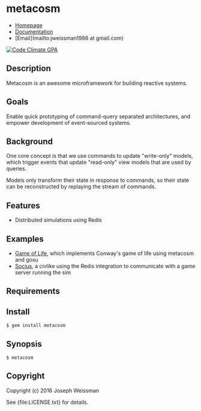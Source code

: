 # metacosm

* [Homepage](https://rubygems.org/gems/metacosm)
* [Documentation](http://rubydoc.info/gems/metacosm/frames)
* [Email](mailto:jweissman1986 at gmail.com)

[![Code Climate GPA](https://codeclimate.com/github/deepcerulean/metacosm/badges/gpa.svg)](https://codeclimate.com/github/deepcerulean/metacosm)

## Description

Metacosm is an awesome microframework for building reactive systems.

## Goals

Enable quick prototyping of command-query separated architectures, and empower development of event-sourced systems.

## Background

One core concept is that we use commands to update "write-only" models, which trigger events that update "read-only" view models that are used by queries. 

Models only transform their state in response to commands, so their state can be reconstructed by replaying the stream of commands.

## Features

 - Distributed simulations using Redis 

## Examples

- [Game of Life](https://github.com/jweissman/gol), which implements Conway's game of life using metacosm and gosu
- [Socius](http://github.com/jweissman/socius), a civlike using the Redis integration to communicate with a game server running the sim

## Requirements

## Install

    $ gem install metacosm

## Synopsis

    $ metacosm

## Copyright

Copyright (c) 2016 Joseph Weissman

See {file:LICENSE.txt} for details.
